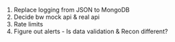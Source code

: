 1) Replace logging from JSON to MongoDB
2) Decide bw mock api & real api
3) Rate limits
4) Figure out alerts - Is data validation & Recon different?
